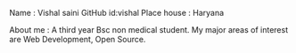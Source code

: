 Name : Vishal saini
GitHub id:vishal
Place house : Haryana

About me :
A third year Bsc non medical student.
My major areas of interest are Web Development, Open Source.
